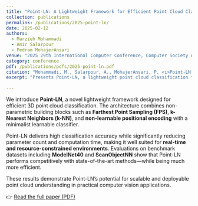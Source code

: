 ```yaml
---
title: "Point-LN: A Lightweight Framework for Efficient Point Cloud Classification Using Non-Parametric Positional Encoding"
collection: publications
permalink: /publications/2025-point-ln/
date: 2025-02-12
authors:
  - Marzieh Mohammadi
  - Amir Salarpour
  - Pedram MohajerAnsari
venue: "2025 29th International Computer Conference, Computer Society of Iran (CSICC)"
category: conference
pdf: /publications/pdfs/2025-point-ln.pdf
citation: "Mohammadi, M., Salarpour, A., MohajerAnsari, P. <i>Point-LN: A Lightweight Framework for Efficient Point Cloud Classification Using Non-Parametric Positional Encoding</i>. 2025 29th International Computer Conference, Computer Society of Iran (CSICC), February 2025."
excerpt: "Presents Point-LN, a lightweight point cloud classification framework combining non-learnable geometry with a minimal trainable classifier."

---
```


We introduce **Point-LN**, a novel lightweight framework designed for efficient 3D point cloud classification. The architecture combines non-parametric building blocks such as **Farthest Point Sampling (FPS)**, **k-Nearest Neighbors (k-NN)**, and **non-learnable positional encoding** with a minimalist learnable classifier.

Point-LN delivers high classification accuracy while significantly reducing parameter count and computation time, making it well suited for **real-time and resource-constrained environments**. Evaluations on benchmark datasets including **ModelNet40** and **ScanObjectNN** show that Point-LN performs competitively with state-of-the-art methods—while being much more efficient.

These results demonstrate Point-LN’s potential for scalable and deployable point cloud understanding in practical computer vision applications.

👉 [Read the full paper (PDF)](/files/2025-point-ln.pdf)
